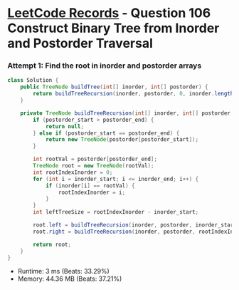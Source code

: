 # [LeetCode Records](../../README.md) - Question 106 Construct Binary Tree from Inorder and Postorder Traversal

### Attempt 1: Find the root in inorder and postorder arrays
```java
class Solution {
    public TreeNode buildTree(int[] inorder, int[] postorder) {
        return buildTreeRecursion(inorder, postorder, 0, inorder.length - 1, 0, inorder.length - 1);
    }

    private TreeNode buildTreeRecursion(int[] inorder, int[] postorder, int inorder_start, int inorder_end, int postorder_start, int postorder_end) {
        if (postorder_start > postorder_end) {
            return null;
        } else if (postorder_start == postorder_end) {
            return new TreeNode(postorder[postorder_start]);
        }

        int rootVal = postorder[postorder_end];
        TreeNode root = new TreeNode(rootVal);
        int rootIndexInorder = 0;
        for (int i = inorder_start; i <= inorder_end; i++) {
            if (inorder[i] == rootVal) {
                rootIndexInorder = i;
            }
        }
        int leftTreeSize = rootIndexInorder - inorder_start;

        root.left = buildTreeRecursion(inorder, postorder, inorder_start, rootIndexInorder - 1, postorder_start, postorder_start + leftTreeSize - 1);
        root.right = buildTreeRecursion(inorder, postorder, rootIndexInorder + 1, inorder_end, postorder_start + leftTreeSize, postorder_end - 1);

        return root;
    }
}
```
- Runtime: 3 ms (Beats: 33.29%)
- Memory: 44.36 MB (Beats: 37.21%)

<br>
